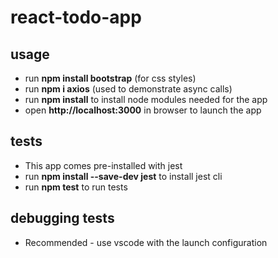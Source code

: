 # react-todo-app

## usage
* run **npm install bootstrap** (for css styles)
* run **npm i axios** (used to demonstrate async calls)
* run **npm install** to install node modules needed for the app
* open **http://localhost:3000** in browser to launch the app


## tests
* This app comes pre-installed with jest
* run **npm install --save-dev jest** to install jest cli
* run **npm test** to run tests

## debugging tests
* Recommended - use vscode with the launch configuration

